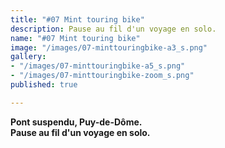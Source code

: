 ```yaml
---
title: "#07 Mint touring bike"
description: Pause au fil d'un voyage en solo.
name: "#07 Mint touring bike"
image: "/images/07-minttouringbike-a3_s.png"
gallery:
- "/images/07-minttouringbike-a5_s.png"
- "/images/07-minttouringbike-zoom_s.png"
published: true

---
```

**Pont suspendu, Puy-de-Dôme.**  
**Pause au fil d'un voyage en solo.**